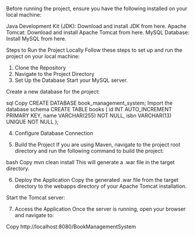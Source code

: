 Before running the project, ensure you have the following installed on your local machine:

Java Development Kit (JDK): Download and install JDK from here.
Apache Tomcat: Download and install Apache Tomcat from here.
MySQL Database: Install MySQL from here.

Steps to Run the Project Locally
Follow these steps to set up and run the project on your local machine:

1. Clone the Repository
2. Navigate to the Project Directory
3. Set Up the Database
Start your MySQL server.

Create a new database for the project:

sql
Copy
CREATE DATABASE book_management_system;
Import the database schema
CREATE TABLE books (
    id INT AUTO_INCREMENT PRIMARY KEY,
    name VARCHAR(255) NOT NULL,
    isbn VARCHAR(13) UNIQUE NOT NULL
);

4. Configure Database Connection

5. Build the Project
If you are using Maven, navigate to the project root directory and run the following command to build the project:

bash
Copy
mvn clean install
This will generate a .war file in the target directory.

6. Deploy the Application
Copy the generated .war file from the target directory to the webapps directory of your Apache Tomcat installation.

Start the Tomcat server:

7. Access the Application
Once the server is running, open your browser and navigate to:

Copy
http://localhost:8080/BookManagementSystem
